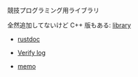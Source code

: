   
競技プログラミング用ライブラリ  

全然追加してないけど C++ 版もある: [library](https://tqk.blue/library/)

- [rustdoc](https://tqk.blue/library-rs/rustdoc/lib/)


- [Verify log](https://tqk.blue/library-rs/verify/log.txt)
- [memo](https://tqk.blue/library-rs/memo)
